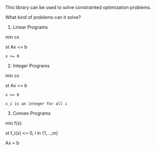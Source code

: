 This library can be used to solve constrainted optimization problems. 

What kind of problems can it solve?


1) Linear Programs

min cx

st Ax <= b

    x >= 0

2) Integer Programs

min cx

st Ax <= b

    x >= 0
    
    x_i is an integer for all i

3) Convex Programs

min f(x) 

st f_i(x) <= 0, i in {1,...,m}

Ax = b
